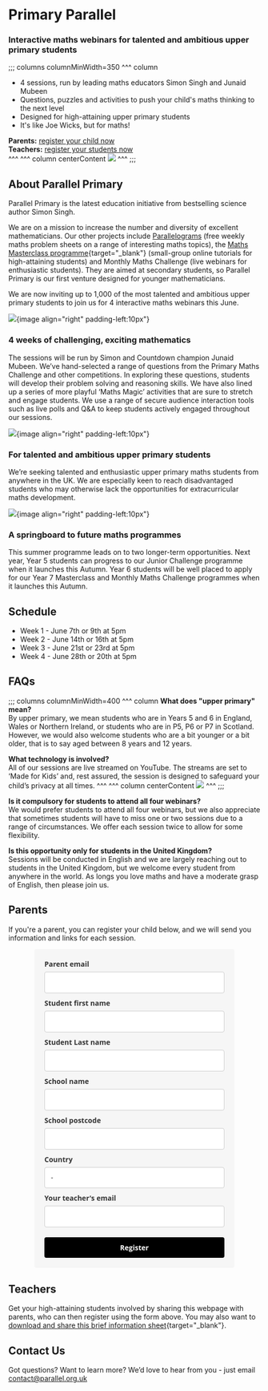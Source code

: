 # Primary Parallel
### Interactive maths webinars for talented and ambitious upper primary students  

;;; columns columnMinWidth=350
^^^ column
* 4 sessions, run by leading maths educators Simon Singh and Junaid Mubeen
* Questions, puzzles and activities to push your child's maths thinking to the next level
* Designed for high-attaining upper primary students
* It's like Joe Wicks, but for maths!


__Parents:__ [register your child now](#parents)  
__Teachers:__ [register your students now](#teachers)  
^^^
^^^ column centerContent
![](/images/primary-parallel-boy.jpg)
^^^
;;;


## About Parallel Primary

Parallel Primary is the latest education initiative from bestselling science author Simon Singh.

We are on a mission to increase the number and diversity of excellent mathematicians. Our other projects include [Parallelograms](/) (free weekly maths problem sheets on a range of interesting maths topics), the [Maths Masterclass programme](https://www.talent-ed.uk/maths-masterclass-tutorials-1){target="_blank"} (small-group online tutorials for high-attaining students) and Monthly Maths Challenge (live webinars for enthusiastic students). They are aimed at secondary students, so Parallel Primary is our first venture designed for younger mathematicians.

We are now inviting up to 1,000 of the most talented and ambitious upper primary students to join us for 4 interactive maths webinars this June.

![](/images/screen.jpg){image align="right" padding-left:10px"}
### 4 weeks of challenging, exciting mathematics

The sessions will be run by Simon and Countdown champion Junaid Mubeen. We’ve hand-selected a range of questions from the Primary Maths Challenge and other competitions. In exploring these questions, students will develop their problem solving and reasoning skills. We have also lined up a series of more playful ‘Maths Magic’ activities that are sure to stretch and engage students. We use a range of secure audience interaction tools such as live polls and Q&A to keep students actively engaged throughout our sessions.


![](/images/student.jpg){image align="right" padding-left:10px"}
### For talented and ambitious upper primary students

We’re seeking talented and enthusiastic upper primary maths students from anywhere in the UK. We are especially keen to reach disadvantaged students who may otherwise lack the opportunities for extracurricular maths development.


![](/images/cloud.jpg){image align="right" padding-left:10px"}
### A springboard to future maths programmes

This summer programme leads on to two longer-term opportunities. Next year, Year 5 students can progress to our Junior Challenge programme when it launches this Autumn. Year 6 students will be well placed to apply for our Year 7 Masterclass and Monthly Maths Challenge programmes when it launches this Autumn.


## Schedule

* Week 1 - June 7th or 9th at 5pm
* Week 2 - June 14th or 16th at 5pm
* Week 3 - June 21st or 23rd at 5pm
* Week 4 - June 28th or 20th at 5pm


## FAQs

;;; columns columnMinWidth=400
^^^ column
__What does "upper primary" mean?__  
By upper primary, we mean students who are in Years 5 and 6 in England, Wales or Northern Ireland, or students who are in P5, P6 or P7 in Scotland. However, we would also welcome students who are a bit younger or a bit older, that is to say aged between 8 years and 12 years.

__What technology is involved?__  
All of our sessions are live streamed on YouTube. The streams are set to ‘Made for Kids’ and, rest assured, the session is designed to safeguard your child’s privacy at all times.
^^^
^^^ column centerContent
![](/images/primary-parallel-girl.jpg)
^^^
;;;

__Is it compulsory for students to attend all four webinars?__  
We would prefer students to attend all four webinars, but we also appreciate that sometimes students will have to miss one or two sessions due to a range of circumstances. We offer each session twice to allow for some flexibility.

__Is this opportunity only for students in the United Kingdom?__  
Sessions will be conducted in English and we are largely reaching out to students in the United Kingdom, but we welcome every student from anywhere in the world. As longs you love maths and have a moderate grasp of English, then please join us.  

<a name="parents"></a>
## Parents  

If you're a parent, you can register your child below, and we will send you information and links for each session.

<style type="text/css">
  @import url(https://static.mailerlite.com/assets/plugins/groot/modules/includes/groot_fonts/import.css?version=1649147);
</style>
<style type="text/css">
  .ml-form-embedSubmitLoad{display:inline-block;width:20px;height:20px}.g-recaptcha{transform:scale(1);-webkit-transform:scale(1);transform-origin:0 0;-webkit-transform-origin:0 0}.sr-only{position:absolute;width:1px;height:1px;padding:0;margin:-1px;overflow:hidden;clip:rect(0,0,0,0);border:0}.ml-form-embedSubmitLoad:after{content:" ";display:block;width:11px;height:11px;margin:1px;border-radius:50%;border:4px solid #fff;border-color:#fff #fff #fff transparent;animation:ml-form-embedSubmitLoad 1.2s linear infinite}@keyframes ml-form-embedSubmitLoad{0%{transform:rotate(0)}100%{transform:rotate(360deg)}}#mlb2-5626790.ml-form-embedContainer{box-sizing:border-box;display:table;margin:0 auto;position:static;width:100%!important}#mlb2-5626790.ml-form-embedContainer button,#mlb2-5626790.ml-form-embedContainer h4,#mlb2-5626790.ml-form-embedContainer p,#mlb2-5626790.ml-form-embedContainer span{text-transform:none!important;letter-spacing:normal!important}#mlb2-5626790.ml-form-embedContainer .ml-form-embedWrapper{background-color:#f6f6f6;border-width:0;border-color:transparent;border-radius:4px;border-style:solid;box-sizing:border-box;display:inline-block!important;margin:0;padding:0;position:relative}#mlb2-5626790.ml-form-embedContainer .ml-form-embedWrapper.embedDefault,#mlb2-5626790.ml-form-embedContainer .ml-form-embedWrapper.embedPopup{width:400px}#mlb2-5626790.ml-form-embedContainer .ml-form-embedWrapper.embedForm{max-width:400px;width:100%}#mlb2-5626790.ml-form-embedContainer .ml-form-align-left{text-align:left}#mlb2-5626790.ml-form-embedContainer .ml-form-align-center{text-align:center}#mlb2-5626790.ml-form-embedContainer .ml-form-align-default{display:table-cell!important;vertical-align:middle!important;text-align:center!important}#mlb2-5626790.ml-form-embedContainer .ml-form-align-right{text-align:right}#mlb2-5626790.ml-form-embedContainer .ml-form-embedWrapper .ml-form-embedHeader img{border-top-left-radius:4px;border-top-right-radius:4px;height:auto;margin:0 auto!important;max-width:100%;width:undefinedpx}#mlb2-5626790.ml-form-embedContainer .ml-form-embedWrapper .ml-form-embedBody,#mlb2-5626790.ml-form-embedContainer .ml-form-embedWrapper .ml-form-successBody{padding:20px 20px 0 20px}#mlb2-5626790.ml-form-embedContainer .ml-form-embedWrapper .ml-form-embedBody.ml-form-embedBodyHorizontal{padding-bottom:0}#mlb2-5626790.ml-form-embedContainer .ml-form-embedWrapper .ml-form-embedBody .ml-form-embedContent,#mlb2-5626790.ml-form-embedContainer .ml-form-embedWrapper .ml-form-successBody .ml-form-successContent{text-align:left;margin:0 0 20px 0}#mlb2-5626790.ml-form-embedContainer .ml-form-embedWrapper .ml-form-embedBody .ml-form-embedContent h4,#mlb2-5626790.ml-form-embedContainer .ml-form-embedWrapper .ml-form-successBody .ml-form-successContent h4{color:#000;font-family:'Open Sans',Arial,Helvetica,sans-serif;font-size:30px;font-weight:400;margin:0 0 10px 0;text-align:left;word-break:break-word}#mlb2-5626790.ml-form-embedContainer .ml-form-embedWrapper .ml-form-embedBody .ml-form-embedContent p,#mlb2-5626790.ml-form-embedContainer .ml-form-embedWrapper .ml-form-successBody .ml-form-successContent p{color:#000;font-family:'Open Sans',Arial,Helvetica,sans-serif;font-size:14px;font-weight:400;line-height:20px;margin:0 0 10px 0;text-align:left}#mlb2-5626790.ml-form-embedContainer .ml-form-embedWrapper .ml-form-embedBody .ml-form-embedContent ol,#mlb2-5626790.ml-form-embedContainer .ml-form-embedWrapper .ml-form-embedBody .ml-form-embedContent ul,#mlb2-5626790.ml-form-embedContainer .ml-form-embedWrapper .ml-form-successBody .ml-form-successContent ol,#mlb2-5626790.ml-form-embedContainer .ml-form-embedWrapper .ml-form-successBody .ml-form-successContent ul{color:#000;font-family:'Open Sans',Arial,Helvetica,sans-serif;font-size:14px}#mlb2-5626790.ml-form-embedContainer .ml-form-embedWrapper .ml-form-embedBody .ml-form-embedContent ol ol,#mlb2-5626790.ml-form-embedContainer .ml-form-embedWrapper .ml-form-successBody .ml-form-successContent ol ol{list-style-type:lower-alpha}#mlb2-5626790.ml-form-embedContainer .ml-form-embedWrapper .ml-form-embedBody .ml-form-embedContent ol ol ol,#mlb2-5626790.ml-form-embedContainer .ml-form-embedWrapper .ml-form-successBody .ml-form-successContent ol ol ol{list-style-type:lower-roman}#mlb2-5626790.ml-form-embedContainer .ml-form-embedWrapper .ml-form-embedBody .ml-form-embedContent p a,#mlb2-5626790.ml-form-embedContainer .ml-form-embedWrapper .ml-form-successBody .ml-form-successContent p a{color:#000;text-decoration:underline}#mlb2-5626790.ml-form-embedContainer .ml-form-embedWrapper .ml-block-form .ml-field-group{text-align:left!important}#mlb2-5626790.ml-form-embedContainer .ml-form-embedWrapper .ml-block-form .ml-field-group label{margin-bottom:5px;color:#333;font-size:14px;font-family:'Open Sans',Arial,Helvetica,sans-serif;font-weight:700;font-style:normal;text-decoration:none;display:inline-block;line-height:20px}#mlb2-5626790.ml-form-embedContainer .ml-form-embedWrapper .ml-form-embedBody .ml-form-embedContent p:last-child,#mlb2-5626790.ml-form-embedContainer .ml-form-embedWrapper .ml-form-successBody .ml-form-successContent p:last-child{margin:0}#mlb2-5626790.ml-form-embedContainer .ml-form-embedWrapper .ml-form-embedBody form{margin:0;width:100%}#mlb2-5626790.ml-form-embedContainer .ml-form-embedWrapper .ml-form-embedBody .ml-form-checkboxRow,#mlb2-5626790.ml-form-embedContainer .ml-form-embedWrapper .ml-form-embedBody .ml-form-formContent{margin:0 0 20px 0;width:100%}#mlb2-5626790.ml-form-embedContainer .ml-form-embedWrapper .ml-form-embedBody .ml-form-checkboxRow{float:left}#mlb2-5626790.ml-form-embedContainer .ml-form-embedWrapper .ml-form-embedBody .ml-form-formContent.horozintalForm{margin:0;padding:0 0 20px 0;width:100%;height:auto;float:left}#mlb2-5626790.ml-form-embedContainer .ml-form-embedWrapper .ml-form-embedBody .ml-form-fieldRow{margin:0 0 10px 0;width:100%}#mlb2-5626790.ml-form-embedContainer .ml-form-embedWrapper .ml-form-embedBody .ml-form-fieldRow.ml-last-item{margin:0}#mlb2-5626790.ml-form-embedContainer .ml-form-embedWrapper .ml-form-embedBody .ml-form-fieldRow.ml-formfieldHorizintal{margin:0}#mlb2-5626790.ml-form-embedContainer .ml-form-embedWrapper .ml-form-embedBody .ml-form-fieldRow input{background-color:#fff!important;color:#333!important;border-color:#ccc;border-radius:4px!important;border-style:solid!important;border-width:1px!important;font-family:'Open Sans',Arial,Helvetica,sans-serif;font-size:14px!important;height:auto;line-height:21px!important;margin-bottom:0;margin-top:0;margin-left:0;margin-right:0;padding:10px 10px!important;width:100%!important;box-sizing:border-box!important;max-width:100%!important}#mlb2-5626790.ml-form-embedContainer .ml-form-embedWrapper .ml-form-embedBody .ml-form-fieldRow input::-webkit-input-placeholder,#mlb2-5626790.ml-form-embedContainer .ml-form-embedWrapper .ml-form-embedBody .ml-form-horizontalRow input::-webkit-input-placeholder{color:#333}#mlb2-5626790.ml-form-embedContainer .ml-form-embedWrapper .ml-form-embedBody .ml-form-fieldRow input::-moz-placeholder,#mlb2-5626790.ml-form-embedContainer .ml-form-embedWrapper .ml-form-embedBody .ml-form-horizontalRow input::-moz-placeholder{color:#333}#mlb2-5626790.ml-form-embedContainer .ml-form-embedWrapper .ml-form-embedBody .ml-form-fieldRow input:-ms-input-placeholder,#mlb2-5626790.ml-form-embedContainer .ml-form-embedWrapper .ml-form-embedBody .ml-form-horizontalRow input:-ms-input-placeholder{color:#333}#mlb2-5626790.ml-form-embedContainer .ml-form-embedWrapper .ml-form-embedBody .ml-form-fieldRow input:-moz-placeholder,#mlb2-5626790.ml-form-embedContainer .ml-form-embedWrapper .ml-form-embedBody .ml-form-horizontalRow input:-moz-placeholder{color:#333}#mlb2-5626790.ml-form-embedContainer .ml-form-embedWrapper .ml-form-embedBody .ml-form-fieldRow textarea,#mlb2-5626790.ml-form-embedContainer .ml-form-embedWrapper .ml-form-embedBody .ml-form-horizontalRow textarea{background-color:#fff!important;color:#333!important;border-color:#ccc;border-radius:4px!important;border-style:solid!important;border-width:1px!important;font-family:'Open Sans',Arial,Helvetica,sans-serif;font-size:14px!important;height:auto;line-height:21px!important;margin-bottom:0;margin-top:0;padding:10px 10px!important;width:100%!important;box-sizing:border-box!important;max-width:100%!important}#mlb2-5626790.ml-form-embedContainer .ml-form-embedWrapper .ml-form-embedBody .ml-form-checkboxRow .label-description::before,#mlb2-5626790.ml-form-embedContainer .ml-form-embedWrapper .ml-form-embedBody .ml-form-embedPermissions .ml-form-embedPermissionsOptionsCheckbox .label-description::before,#mlb2-5626790.ml-form-embedContainer .ml-form-embedWrapper .ml-form-embedBody .ml-form-fieldRow .custom-checkbox .custom-control-label::before,#mlb2-5626790.ml-form-embedContainer .ml-form-embedWrapper .ml-form-embedBody .ml-form-fieldRow .custom-radio .custom-control-label::before,#mlb2-5626790.ml-form-embedContainer .ml-form-embedWrapper .ml-form-embedBody .ml-form-horizontalRow .custom-checkbox .custom-control-label::before,#mlb2-5626790.ml-form-embedContainer .ml-form-embedWrapper .ml-form-embedBody .ml-form-horizontalRow .custom-radio .custom-control-label::before,#mlb2-5626790.ml-form-embedContainer .ml-form-embedWrapper .ml-form-embedBody .ml-form-interestGroupsRow .ml-form-interestGroupsRowCheckbox .label-description::before{border-color:#ccc!important;background-color:#fff!important}#mlb2-5626790.ml-form-embedContainer .ml-form-embedWrapper .ml-form-embedBody .ml-form-fieldRow input.custom-control-input[type=checkbox]{box-sizing:border-box;padding:0;position:absolute;z-index:-1;opacity:0;margin-top:5px;margin-left:-1.5rem;overflow:visible}#mlb2-5626790.ml-form-embedContainer .ml-form-embedWrapper .ml-form-embedBody .ml-form-checkboxRow .label-description::before,#mlb2-5626790.ml-form-embedContainer .ml-form-embedWrapper .ml-form-embedBody .ml-form-embedPermissions .ml-form-embedPermissionsOptionsCheckbox .label-description::before,#mlb2-5626790.ml-form-embedContainer .ml-form-embedWrapper .ml-form-embedBody .ml-form-fieldRow .custom-checkbox .custom-control-label::before,#mlb2-5626790.ml-form-embedContainer .ml-form-embedWrapper .ml-form-embedBody .ml-form-horizontalRow .custom-checkbox .custom-control-label::before,#mlb2-5626790.ml-form-embedContainer .ml-form-embedWrapper .ml-form-embedBody .ml-form-interestGroupsRow .ml-form-interestGroupsRowCheckbox .label-description::before{border-radius:4px!important}#mlb2-5626790.ml-form-embedContainer .ml-form-embedWrapper .ml-form-embedBody .ml-form-checkboxRow input[type=checkbox]:checked~.label-description::after,#mlb2-5626790.ml-form-embedContainer .ml-form-embedWrapper .ml-form-embedBody .ml-form-embedPermissions .ml-form-embedPermissionsOptionsCheckbox input[type=checkbox]:checked~.label-description::after,#mlb2-5626790.ml-form-embedContainer .ml-form-embedWrapper .ml-form-embedBody .ml-form-fieldRow .custom-checkbox .custom-control-input:checked~.custom-control-label::after,#mlb2-5626790.ml-form-embedContainer .ml-form-embedWrapper .ml-form-embedBody .ml-form-horizontalRow .custom-checkbox .custom-control-input:checked~.custom-control-label::after,#mlb2-5626790.ml-form-embedContainer .ml-form-embedWrapper .ml-form-embedBody .ml-form-interestGroupsRow .ml-form-interestGroupsRowCheckbox input[type=checkbox]:checked~.label-description::after{background-image:url("data:image/svg+xml,%3csvg xmlns='http://www.w3.org/2000/svg' viewBox='0 0 8 8'%3e%3cpath fill='%23fff' d='M6.564.75l-3.59 3.612-1.538-1.55L0 4.26 2.974 7.25 8 2.193z'/%3e%3c/svg%3e")}#mlb2-5626790.ml-form-embedContainer .ml-form-embedWrapper .ml-form-embedBody .ml-form-fieldRow .custom-radio .custom-control-input:checked~.custom-control-label::after{background-image:url("data:image/svg+xml,%3csvg xmlns='http://www.w3.org/2000/svg' viewBox='-4 -4 8 8'%3e%3ccircle r='3' fill='%23fff'/%3e%3c/svg%3e")}#mlb2-5626790.ml-form-embedContainer .ml-form-embedWrapper .ml-form-embedBody .ml-form-checkboxRow input[type=checkbox]:checked~.label-description::before,#mlb2-5626790.ml-form-embedContainer .ml-form-embedWrapper .ml-form-embedBody .ml-form-embedPermissions .ml-form-embedPermissionsOptionsCheckbox input[type=checkbox]:checked~.label-description::before,#mlb2-5626790.ml-form-embedContainer .ml-form-embedWrapper .ml-form-embedBody .ml-form-fieldRow .custom-checkbox .custom-control-input:checked~.custom-control-label::before,#mlb2-5626790.ml-form-embedContainer .ml-form-embedWrapper .ml-form-embedBody .ml-form-fieldRow .custom-radio .custom-control-input:checked~.custom-control-label::before,#mlb2-5626790.ml-form-embedContainer .ml-form-embedWrapper .ml-form-embedBody .ml-form-horizontalRow .custom-checkbox .custom-control-input:checked~.custom-control-label::before,#mlb2-5626790.ml-form-embedContainer .ml-form-embedWrapper .ml-form-embedBody .ml-form-horizontalRow .custom-radio .custom-control-input:checked~.custom-control-label::before,#mlb2-5626790.ml-form-embedContainer .ml-form-embedWrapper .ml-form-embedBody .ml-form-interestGroupsRow .ml-form-interestGroupsRowCheckbox input[type=checkbox]:checked~.label-description::before{border-color:#000!important;background-color:#000!important;color:#fff!important}#mlb2-5626790.ml-form-embedContainer .ml-form-embedWrapper .ml-form-embedBody .ml-form-fieldRow .custom-checkbox .custom-control-label::after,#mlb2-5626790.ml-form-embedContainer .ml-form-embedWrapper .ml-form-embedBody .ml-form-fieldRow .custom-checkbox .custom-control-label::before,#mlb2-5626790.ml-form-embedContainer .ml-form-embedWrapper .ml-form-embedBody .ml-form-fieldRow .custom-radio .custom-control-label::after,#mlb2-5626790.ml-form-embedContainer .ml-form-embedWrapper .ml-form-embedBody .ml-form-fieldRow .custom-radio .custom-control-label::before,#mlb2-5626790.ml-form-embedContainer .ml-form-embedWrapper .ml-form-embedBody .ml-form-horizontalRow .custom-checkbox .custom-control-label::after,#mlb2-5626790.ml-form-embedContainer .ml-form-embedWrapper .ml-form-embedBody .ml-form-horizontalRow .custom-checkbox .custom-control-label::before,#mlb2-5626790.ml-form-embedContainer .ml-form-embedWrapper .ml-form-embedBody .ml-form-horizontalRow .custom-radio .custom-control-label::after,#mlb2-5626790.ml-form-embedContainer .ml-form-embedWrapper .ml-form-embedBody .ml-form-horizontalRow .custom-radio .custom-control-label::before{top:2px;box-sizing:border-box}#mlb2-5626790.ml-form-embedContainer .ml-form-embedWrapper .ml-form-embedBody .ml-form-checkboxRow .label-description::after,#mlb2-5626790.ml-form-embedContainer .ml-form-embedWrapper .ml-form-embedBody .ml-form-checkboxRow .label-description::before,#mlb2-5626790.ml-form-embedContainer .ml-form-embedWrapper .ml-form-embedBody .ml-form-embedPermissions .ml-form-embedPermissionsOptionsCheckbox .label-description::after,#mlb2-5626790.ml-form-embedContainer .ml-form-embedWrapper .ml-form-embedBody .ml-form-embedPermissions .ml-form-embedPermissionsOptionsCheckbox .label-description::before{top:0!important;box-sizing:border-box!important}#mlb2-5626790.ml-form-embedContainer .ml-form-embedWrapper .ml-form-embedBody .ml-form-checkboxRow .label-description::after,#mlb2-5626790.ml-form-embedContainer .ml-form-embedWrapper .ml-form-embedBody .ml-form-checkboxRow .label-description::before{top:0!important;box-sizing:border-box!important}#mlb2-5626790.ml-form-embedContainer .ml-form-embedWrapper .ml-form-embedBody .ml-form-interestGroupsRow .ml-form-interestGroupsRowCheckbox .label-description::after{top:0!important;box-sizing:border-box!important;position:absolute;left:-1.5rem;display:block;width:1rem;height:1rem;content:""}#mlb2-5626790.ml-form-embedContainer .ml-form-embedWrapper .ml-form-embedBody .ml-form-interestGroupsRow .ml-form-interestGroupsRowCheckbox .label-description::before{top:0!important;box-sizing:border-box!important}#mlb2-5626790.ml-form-embedContainer .ml-form-embedWrapper .ml-form-embedBody .custom-control-label::before{position:absolute;top:4px;left:-1.5rem;display:block;width:16px;height:16px;pointer-events:none;content:"";background-color:#fff;border:#adb5bd solid 1px;border-radius:50%}#mlb2-5626790.ml-form-embedContainer .ml-form-embedWrapper .ml-form-embedBody .custom-control-label::after{position:absolute;top:2px!important;left:-1.5rem;display:block;width:1rem;height:1rem;content:""}#mlb2-5626790.ml-form-embedContainer .ml-form-embedWrapper .ml-form-embedBody .ml-form-checkboxRow .label-description::before,#mlb2-5626790.ml-form-embedContainer .ml-form-embedWrapper .ml-form-embedBody .ml-form-embedPermissions .ml-form-embedPermissionsOptionsCheckbox .label-description::before,#mlb2-5626790.ml-form-embedContainer .ml-form-embedWrapper .ml-form-embedBody .ml-form-interestGroupsRow .ml-form-interestGroupsRowCheckbox .label-description::before{position:absolute;top:4px;left:-1.5rem;display:block;width:16px;height:16px;pointer-events:none;content:"";background-color:#fff;border:#adb5bd solid 1px;border-radius:50%}#mlb2-5626790.ml-form-embedContainer .ml-form-embedWrapper .ml-form-embedBody .ml-form-embedPermissions .ml-form-embedPermissionsOptionsCheckbox .label-description::after{position:absolute;top:0!important;left:-1.5rem;display:block;width:1rem;height:1rem;content:""}#mlb2-5626790.ml-form-embedContainer .ml-form-embedWrapper .ml-form-embedBody .ml-form-checkboxRow .label-description::after{position:absolute;top:0!important;left:-1.5rem;display:block;width:1rem;height:1rem;content:""}#mlb2-5626790.ml-form-embedContainer .ml-form-embedWrapper .ml-form-embedBody .custom-radio .custom-control-label::after{background:no-repeat 50%/50% 50%}#mlb2-5626790.ml-form-embedContainer .ml-form-embedWrapper .ml-form-embedBody .custom-checkbox .custom-control-label::after,#mlb2-5626790.ml-form-embedContainer .ml-form-embedWrapper .ml-form-embedBody .ml-form-checkboxRow .label-description::after,#mlb2-5626790.ml-form-embedContainer .ml-form-embedWrapper .ml-form-embedBody .ml-form-embedPermissions .ml-form-embedPermissionsOptionsCheckbox .label-description::after,#mlb2-5626790.ml-form-embedContainer .ml-form-embedWrapper .ml-form-embedBody .ml-form-interestGroupsRow .ml-form-interestGroupsRowCheckbox .label-description::after{background:no-repeat 50%/50% 50%}#mlb2-5626790.ml-form-embedContainer .ml-form-embedWrapper .ml-form-embedBody .ml-form-fieldRow .custom-control,#mlb2-5626790.ml-form-embedContainer .ml-form-embedWrapper .ml-form-embedBody .ml-form-horizontalRow .custom-control{position:relative;display:block;min-height:1.5rem;padding-left:1.5rem}#mlb2-5626790.ml-form-embedContainer .ml-form-embedWrapper .ml-form-embedBody .ml-form-fieldRow .custom-checkbox .custom-control-input,#mlb2-5626790.ml-form-embedContainer .ml-form-embedWrapper .ml-form-embedBody .ml-form-fieldRow .custom-radio .custom-control-input,#mlb2-5626790.ml-form-embedContainer .ml-form-embedWrapper .ml-form-embedBody .ml-form-horizontalRow .custom-checkbox .custom-control-input,#mlb2-5626790.ml-form-embedContainer .ml-form-embedWrapper .ml-form-embedBody .ml-form-horizontalRow .custom-radio .custom-control-input{position:absolute;z-index:-1;opacity:0;box-sizing:border-box;padding:0}#mlb2-5626790.ml-form-embedContainer .ml-form-embedWrapper .ml-form-embedBody .ml-form-fieldRow .custom-checkbox .custom-control-label,#mlb2-5626790.ml-form-embedContainer .ml-form-embedWrapper .ml-form-embedBody .ml-form-fieldRow .custom-radio .custom-control-label,#mlb2-5626790.ml-form-embedContainer .ml-form-embedWrapper .ml-form-embedBody .ml-form-horizontalRow .custom-checkbox .custom-control-label,#mlb2-5626790.ml-form-embedContainer .ml-form-embedWrapper .ml-form-embedBody .ml-form-horizontalRow .custom-radio .custom-control-label{color:#000;font-size:12px!important;font-family:'Open Sans',Arial,Helvetica,sans-serif;line-height:22px;margin-bottom:0;position:relative;vertical-align:top;font-style:normal;font-weight:700}#mlb2-5626790.ml-form-embedContainer .ml-form-embedWrapper .ml-form-embedBody .ml-form-fieldRow .custom-select,#mlb2-5626790.ml-form-embedContainer .ml-form-embedWrapper .ml-form-embedBody .ml-form-horizontalRow .custom-select{background-color:#fff!important;color:#333!important;border-color:#ccc;border-radius:4px!important;border-style:solid!important;border-width:1px!important;font-family:'Open Sans',Arial,Helvetica,sans-serif;font-size:14px!important;line-height:20px!important;margin-bottom:0;margin-top:0;padding:10px 28px 10px 12px!important;width:100%!important;box-sizing:border-box!important;max-width:100%!important;height:auto;display:inline-block;vertical-align:middle;background:url(https://cdn.mailerlite.com/images/default/dropdown.svg) no-repeat right .75rem center/8px 10px;-webkit-appearance:none;-moz-appearance:none;appearance:none}#mlb2-5626790.ml-form-embedContainer .ml-form-embedWrapper .ml-form-embedBody .ml-form-horizontalRow{height:auto;width:100%;float:left}.ml-form-formContent.horozintalForm .ml-form-horizontalRow .ml-input-horizontal{width:70%;float:left}.ml-form-formContent.horozintalForm .ml-form-horizontalRow .ml-button-horizontal{width:30%;float:left}.ml-form-formContent.horozintalForm .ml-form-horizontalRow .ml-button-horizontal.labelsOn{padding-top:25px}.ml-form-formContent.horozintalForm .ml-form-horizontalRow .horizontal-fields{box-sizing:border-box;float:left;padding-right:10px}#mlb2-5626790.ml-form-embedContainer .ml-form-embedWrapper .ml-form-embedBody .ml-form-horizontalRow input{background-color:#fff;color:#333;border-color:#ccc;border-radius:4px;border-style:solid;border-width:1px;font-family:'Open Sans',Arial,Helvetica,sans-serif;font-size:14px;line-height:20px;margin-bottom:0;margin-top:0;padding:10px 10px;width:100%;box-sizing:border-box;overflow-y:initial}#mlb2-5626790.ml-form-embedContainer .ml-form-embedWrapper .ml-form-embedBody .ml-form-horizontalRow button{background-color:#000!important;border-color:#000;border-style:solid;border-width:1px;border-radius:4px;box-shadow:none;color:#fff!important;cursor:pointer;font-family:'Open Sans',Arial,Helvetica,sans-serif;font-size:14px!important;font-weight:700;line-height:20px;margin:0!important;padding:10px!important;width:100%;height:auto}#mlb2-5626790.ml-form-embedContainer .ml-form-embedWrapper .ml-form-embedBody .ml-form-horizontalRow button:hover{background-color:#333!important;border-color:#333!important}#mlb2-5626790.ml-form-embedContainer .ml-form-embedWrapper .ml-form-embedBody .ml-form-checkboxRow input[type=checkbox]{box-sizing:border-box;padding:0;position:absolute;z-index:-1;opacity:0;margin-top:5px;margin-left:-1.5rem;overflow:visible}#mlb2-5626790.ml-form-embedContainer .ml-form-embedWrapper .ml-form-embedBody .ml-form-checkboxRow .label-description{color:#000;display:block;font-family:'Open Sans',Arial,Helvetica,sans-serif;font-size:12px;text-align:left;margin-bottom:0;position:relative;vertical-align:top}#mlb2-5626790.ml-form-embedContainer .ml-form-embedWrapper .ml-form-embedBody .ml-form-checkboxRow label{font-weight:400;margin:0;padding:0;position:relative;display:block;min-height:24px;padding-left:24px}#mlb2-5626790.ml-form-embedContainer .ml-form-embedWrapper .ml-form-embedBody .ml-form-checkboxRow label a{color:#000;text-decoration:underline}#mlb2-5626790.ml-form-embedContainer .ml-form-embedWrapper .ml-form-embedBody .ml-form-checkboxRow label p{color:#000!important;font-family:'Open Sans',Arial,Helvetica,sans-serif!important;font-size:12px!important;font-weight:400!important;line-height:18px!important;padding:0!important;margin:0 5px 0 0!important}#mlb2-5626790.ml-form-embedContainer .ml-form-embedWrapper .ml-form-embedBody .ml-form-checkboxRow label p:last-child{margin:0}#mlb2-5626790.ml-form-embedContainer .ml-form-embedWrapper .ml-form-embedBody .ml-form-embedSubmit{margin:0 0 20px 0;float:left;width:100%}#mlb2-5626790.ml-form-embedContainer .ml-form-embedWrapper .ml-form-embedBody .ml-form-embedSubmit button{background-color:#000!important;border:none!important;border-radius:4px!important;box-shadow:none!important;color:#fff!important;cursor:pointer;font-family:'Open Sans',Arial,Helvetica,sans-serif!important;font-size:14px!important;font-weight:700!important;line-height:21px!important;height:auto;padding:10px!important;width:100%!important;box-sizing:border-box!important}#mlb2-5626790.ml-form-embedContainer .ml-form-embedWrapper .ml-form-embedBody .ml-form-embedSubmit button.loading{display:none}#mlb2-5626790.ml-form-embedContainer .ml-form-embedWrapper .ml-form-embedBody .ml-form-embedSubmit button:hover{background-color:#333!important}.ml-subscribe-close{width:30px;height:30px;background:url(https://cdn.mailerlite.com/images/default/modal_close.png) no-repeat;background-size:30px;cursor:pointer;margin-top:-10px;margin-right:-10px;position:absolute;top:0;right:0}.ml-error input,.ml-error select,.ml-error textarea{border-color:red!important}.ml-error .custom-checkbox-radio-list{border:1px solid red!important;border-radius:4px;padding:10px}.ml-error .label-description,.ml-error .label-description p,.ml-error .label-description p a,.ml-error label:first-child{color:red!important}#mlb2-5626790.ml-form-embedContainer .ml-form-embedWrapper .ml-form-embedBody .ml-form-checkboxRow.ml-error .label-description p,#mlb2-5626790.ml-form-embedContainer .ml-form-embedWrapper .ml-form-embedBody .ml-form-checkboxRow.ml-error .label-description p:first-letter{color:red!important}@media only screen and (max-width:400px){.ml-form-embedWrapper.embedDefault,.ml-form-embedWrapper.embedPopup{width:100%!important}.ml-form-formContent.horozintalForm{float:left!important}.ml-form-formContent.horozintalForm .ml-form-horizontalRow{height:auto!important;width:100%!important;float:left!important}.ml-form-formContent.horozintalForm .ml-form-horizontalRow .ml-input-horizontal{width:100%!important}.ml-form-formContent.horozintalForm .ml-form-horizontalRow .ml-input-horizontal>div{padding-right:0!important;padding-bottom:10px}.ml-form-formContent.horozintalForm .ml-button-horizontal{width:100%!important}.ml-form-formContent.horozintalForm .ml-button-horizontal.labelsOn{padding-top:0!important}}
</style>
<div id="mlb2-5626790" class="ml-form-embedContainer ml-subscribe-form ml-subscribe-form-5626790">
  <div class="ml-form-align-center">
    <div class="ml-form-embedWrapper embedForm">
      <div class="ml-form-embedBody ml-form-embedBodyDefault row-form">
        <div class="ml-form-embedContent" style="margin-bottom:0"></div>
        <form class="ml-block-form" action="https://static.mailerlite.com/webforms/submit/i3q9t8" data-code="i3q9t8" method="post" target="_blank">
          <div class="ml-form-formContent">
            <div class="ml-form-fieldRow">
              <div class="ml-field-group ml-field-email ml-validate-email ml-validate-required">
                <label>Parent email</label>
                <input aria-label="email" aria-required="true" type="email" class="form-control" data-inputmask="" name="fields[email]" placeholder="" autocomplete="email">
              </div>
            </div>
            <div class="ml-form-fieldRow">
              <div class="ml-field-group ml-field-name ml-validate-required">
                <label>Student first name</label>
                <input aria-label="name" aria-required="true" type="text" class="form-control" data-inputmask="" name="fields[name]" placeholder="" autocomplete="name">
              </div>
            </div>
            <div class="ml-form-fieldRow">
              <div class="ml-field-group ml-field-last_name ml-validate-required">
                <label>Student Last name</label>
                <input aria-label="last_name" aria-required="true" type="text" class="form-control" data-inputmask="" name="fields[last_name]" placeholder="" autocomplete="">
              </div>
            </div>
            <div class="ml-form-fieldRow">
              <div class="ml-field-group ml-field-company ml-validate-required">
                <label>School name</label>
                <input aria-label="company" aria-required="true" type="text" class="form-control" data-inputmask="" name="fields[company]" placeholder="" autocomplete="">
              </div>
            </div>
            <div class="ml-form-fieldRow">
              <div class="ml-field-group ml-field-zip">
                <label>School postcode</label>
                <input aria-label="zip" type="text" class="form-control" data-inputmask="" name="fields[zip]" placeholder="" autocomplete="">
              </div>
            </div>
            <div class="ml-form-fieldRow">
              <div class="ml-field-group ml-field-country ml-validate-required">
                <label>Country</label>
                <select class="custom-select" name="fields[country]" aria-label="country" aria-required="true"> <option value="">-</option> <option value="Afghanistan">Afghanistan</option> <option value="Albania">Albania</option> <option value="Algeria">Algeria</option> <option value="American Samoa">American Samoa</option> <option value="Andorra">Andorra</option> <option value="Angola">Angola</option> <option value="Anguilla">Anguilla</option> <option value="Antigua & Barbuda">Antigua & Barbuda</option> <option value="Argentina">Argentina</option> <option value="Armenia">Armenia</option> <option value="Aruba">Aruba</option> <option value="Australia">Australia</option> <option value="Austria">Austria</option> <option value="Azerbaijan">Azerbaijan</option> <option value="Bahamas">Bahamas</option> <option value="Bahrain">Bahrain</option> <option value="Bangladesh">Bangladesh</option> <option value="Barbados">Barbados</option> <option value="Belarus">Belarus</option> <option value="Belgium">Belgium</option> <option value="Belize">Belize</option> <option value="Benin">Benin</option> <option value="Bermuda">Bermuda</option> <option value="Bhutan">Bhutan</option> <option value="Bolivia">Bolivia</option> <option value="Bonaire">Bonaire</option> <option value="Bosnia & Herzegovina">Bosnia & Herzegovina</option> <option value="Botswana">Botswana</option> <option value="Brazil">Brazil</option> <option value="British Indian Ocean Ter">British Indian Ocean Ter</option> <option value="Brunei">Brunei</option> <option value="Bulgaria">Bulgaria</option> <option value="Burkina Faso">Burkina Faso</option> <option value="Burundi">Burundi</option> <option value="Cambodia">Cambodia</option> <option value="Cameroon">Cameroon</option> <option value="Canada">Canada</option> <option value="Canary Islands">Canary Islands</option> <option value="Cape Verde">Cape Verde</option> <option value="Cayman Islands">Cayman Islands</option> <option value="Central African Republic">Central African Republic</option> <option value="Chad">Chad</option> <option value="Channel Islands">Channel Islands</option> <option value="Chile">Chile</option> <option value="China">China</option> <option value="Christmas Island">Christmas Island</option> <option value="Cocos Island">Cocos Island</option> <option value="Colombia">Colombia</option> <option value="Comoros">Comoros</option> <option value="Congo">Congo</option> <option value="Cook Islands">Cook Islands</option> <option value="Costa Rica">Costa Rica</option> <option value="Ivory Coast">Ivory Coast</option> <option value="Croatia">Croatia</option> <option value="Cuba">Cuba</option> <option value="Curacao">Curacao</option> <option value="Cyprus">Cyprus</option> <option value="Czech Republic">Czech Republic</option> <option value="Denmark">Denmark</option> <option value="Djibouti">Djibouti</option> <option value="Dominica">Dominica</option> <option value="Dominican Republic">Dominican Republic</option> <option value="East Timor">East Timor</option> <option value="Ecuador">Ecuador</option> <option value="Egypt">Egypt</option> <option value="El Salvador">El Salvador</option> <option value="Equatorial Guinea">Equatorial Guinea</option> <option value="Eritrea">Eritrea</option> <option value="Estonia">Estonia</option> <option value="Ethiopia">Ethiopia</option> <option value="Falkland Islands">Falkland Islands</option> <option value="Faroe Islands">Faroe Islands</option> <option value="Fiji">Fiji</option> <option value="Finland">Finland</option> <option value="France">France</option> <option value="French Guiana">French Guiana</option> <option value="French Polynesia">French Polynesia</option> <option value="French Southern Ter">French Southern Ter</option> <option value="Gabon">Gabon</option> <option value="Gambia">Gambia</option> <option value="Georgia">Georgia</option> <option value="Germany">Germany</option> <option value="Ghana">Ghana</option> <option value="Gibraltar">Gibraltar</option> <option value="Great Britain">Great Britain</option> <option value="Greece">Greece</option> <option value="Greenland">Greenland</option> <option value="Grenada">Grenada</option> <option value="Guadeloupe">Guadeloupe</option> <option value="Guam">Guam</option> <option value="Guatemala">Guatemala</option> <option value="Guinea">Guinea</option> <option value="Guyana">Guyana</option> <option value="Haiti">Haiti</option> <option value="Hawaii">Hawaii</option> <option value="Honduras">Honduras</option> <option value="Hong Kong">Hong Kong</option> <option value="Hungary">Hungary</option> <option value="Iceland">Iceland</option> <option value="Indonesia">Indonesia</option> <option value="India">India</option> <option value="Iran">Iran</option> <option value="Iraq">Iraq</option> <option value="Ireland">Ireland</option> <option value="Isle of Man">Isle of Man</option> <option value="Israel">Israel</option> <option value="Italy">Italy</option> <option value="Jamaica">Jamaica</option> <option value="Japan">Japan</option> <option value="Jordan">Jordan</option> <option value="Kazakhstan">Kazakhstan</option> <option value="Kenya">Kenya</option> <option value="Kiribati">Kiribati</option> <option value="Korea North">Korea North</option> <option value="Korea South">Korea South</option> <option value="Kuwait">Kuwait</option> <option value="Kyrgyzstan">Kyrgyzstan</option> <option value="Laos">Laos</option> <option value="Latvia">Latvia</option> <option value="Lebanon">Lebanon</option> <option value="Lesotho">Lesotho</option> <option value="Liberia">Liberia</option> <option value="Libya">Libya</option> <option value="Liechtenstein">Liechtenstein</option> <option value="Lithuania">Lithuania</option> <option value="Luxembourg">Luxembourg</option> <option value="Macau">Macau</option> <option value="Macedonia">Macedonia</option> <option value="Madagascar">Madagascar</option> <option value="Malaysia">Malaysia</option> <option value="Malawi">Malawi</option> <option value="Maldives">Maldives</option> <option value="Mali">Mali</option> <option value="Malta">Malta</option> <option value="Marshall Islands">Marshall Islands</option> <option value="Martinique">Martinique</option> <option value="Mauritania">Mauritania</option> <option value="Mauritius">Mauritius</option> <option value="Mayotte">Mayotte</option> <option value="Mexico">Mexico</option> <option value="Midway Islands">Midway Islands</option> <option value="Moldova">Moldova</option> <option value="Monaco">Monaco</option> <option value="Mongolia">Mongolia</option> <option value="Montserrat">Montserrat</option> <option value="Morocco">Morocco</option> <option value="Mozambique">Mozambique</option> <option value="Myanmar">Myanmar</option> <option value="Namibia">Namibia</option> <option value="Nauru">Nauru</option> <option value="Nepal">Nepal</option> <option value="Netherland Antilles">Netherland Antilles</option> <option value="Netherlands">Netherlands (Holland, Europe)</option> <option value="Nevis">Nevis</option> <option value="New Caledonia">New Caledonia</option> <option value="New Zealand">New Zealand</option> <option value="Nicaragua">Nicaragua</option> <option value="Niger">Niger</option> <option value="Nigeria">Nigeria</option> <option value="Niue">Niue</option> <option value="Norfolk Island">Norfolk Island</option> <option value="Norway">Norway</option> <option value="Oman">Oman</option> <option value="Pakistan">Pakistan</option> <option value="Palau Island">Palau Island</option> <option value="Palestine">Palestine</option> <option value="Panama">Panama</option> <option value="Papua New Guinea">Papua New Guinea</option> <option value="Paraguay">Paraguay</option> <option value="Peru">Peru</option> <option value="Philippines">Philippines</option> <option value="Pitcairn Island">Pitcairn Island</option> <option value="Poland">Poland</option> <option value="Portugal">Portugal</option> <option value="Puerto Rico">Puerto Rico</option> <option value="Qatar">Qatar</option> <option value="Republic of Montenegro">Republic of Montenegro</option> <option value="Republic of Serbia">Republic of Serbia</option> <option value="Reunion">Reunion</option> <option value="Romania">Romania</option> <option value="Russia">Russia</option> <option value="Rwanda">Rwanda</option> <option value="St Barthelemy">St Barthelemy</option> <option value="St Eustatius">St Eustatius</option> <option value="St Helena">St Helena</option> <option value="St Kitts-Nevis">St Kitts-Nevis</option> <option value="St Lucia">St Lucia</option> <option value="St Maarten">St Maarten</option> <option value="St Pierre & Miquelon">St Pierre & Miquelon</option> <option value="St Vincent & Grenadines">St Vincent & Grenadines</option> <option value="Saipan">Saipan</option> <option value="Samoa">Samoa</option> <option value="Samoa American">Samoa American</option> <option value="San Marino">San Marino</option> <option value="Sao Tome & Principe">Sao Tome & Principe</option> <option value="Saudi Arabia">Saudi Arabia</option> <option value="Senegal">Senegal</option> <option value="Seychelles">Seychelles</option> <option value="Sierra Leone">Sierra Leone</option> <option value="Singapore">Singapore</option> <option value="Slovakia">Slovakia</option> <option value="Slovenia">Slovenia</option> <option value="Solomon Islands">Solomon Islands</option> <option value="Somalia">Somalia</option> <option value="South Africa">South Africa</option> <option value="Spain">Spain</option> <option value="Sri Lanka">Sri Lanka</option> <option value="Sudan">Sudan</option> <option value="Suriname">Suriname</option> <option value="Swaziland">Swaziland</option> <option value="Sweden">Sweden</option> <option value="Switzerland">Switzerland</option> <option value="Syria">Syria</option> <option value="Tahiti">Tahiti</option> <option value="Taiwan">Taiwan</option> <option value="Tajikistan">Tajikistan</option> <option value="Tanzania">Tanzania</option> <option value="Thailand">Thailand</option> <option value="Togo">Togo</option> <option value="Tokelau">Tokelau</option> <option value="Tonga">Tonga</option> <option value="Trinidad & Tobago">Trinidad & Tobago</option> <option value="Tunisia">Tunisia</option> <option value="Turkey">Turkey</option> <option value="Turkmenistan">Turkmenistan</option> <option value="Turks & Caicos Is">Turks & Caicos Is</option> <option value="Tuvalu">Tuvalu</option> <option value="Uganda">Uganda</option> <option value="United Kingdom">United Kingdom</option> <option value="Ukraine">Ukraine</option> <option value="United Arab Emirates">United Arab Emirates</option> <option value="United States of America">United States of America</option> <option value="Uruguay">Uruguay</option> <option value="Uzbekistan">Uzbekistan</option> <option value="Vanuatu">Vanuatu</option> <option value="Vatican City State">Vatican City State</option> <option value="Venezuela">Venezuela</option> <option value="Vietnam">Vietnam</option> <option value="Virgin Islands (Brit)">Virgin Islands (Brit)</option> <option value="Virgin Islands (USA)">Virgin Islands (USA)</option> <option value="Wake Island">Wake Island</option> <option value="Wallis and Futuna Islands">Wallis and Futuna Islands</option> <option value="Yemen">Yemen</option> <option value="Zaire">Zaire</option> <option value="Zambia">Zambia</option> <option value="Zimbabwe">Zimbabwe</option> </select>
              </div>
            </div>
            <div class="ml-form-fieldRow ml-last-item">
              <div class="ml-field-group ml-field-primary_parallel_teacher_email">
                <label>Your teacher's email</label>
                <input aria-label="primary_parallel_teacher_email" type="text" class="form-control" data-inputmask="" name="fields[primary_parallel_teacher_email]" placeholder="" autocomplete="">
              </div>
            </div>
          </div>
          <input type="hidden" name="ml-submit" value="1">
          <div class="ml-form-embedSubmit">
            <button type="submit" class="primary">Register</button>
            <button disabled="disabled" style="display:none" type="button" class="loading"> <div class="ml-form-embedSubmitLoad"></div> <span class="sr-only">Loading...</span> </button>
          </div>
          <input type="hidden" name="anticsrf" value="true">
        </form>
      </div>
      <div class="ml-form-successBody row-success" style="display:none">
        <div class="ml-form-successContent">
          <h4>Thank you!</h4>
          <p>You have successfully joined our subscriber list.</p>
        </div>
      </div>
    </div>
  </div>
</div>
<script>
  function ml_webform_success_5626790(){var r=ml_jQuery||jQuery;r(".ml-subscribe-form-5626790 .row-success").show(),r(".ml-subscribe-form-5626790 .row-form").hide()}
</script>
<img src="https://track.mailerlite.com/webforms/o/5626790/i3q9t8?v1649258179" width="1" height="1" style="max-width:1px;max-height:1px;visibility:hidden;padding:0;margin:0;display:block" alt="." border="0">
<script src="https://static.mailerlite.com/js/w/webforms.min.js?v9b62042f798751c8de86a784eab23614" type="text/javascript"></script>

<a name="teachers"></a>
## Teachers

Get your high-attaining students involved by sharing this webpage with parents, who can then register using the form above. You may also want to [download and share this brief information sheet](/resources/primary-parallel-info-sheet.pdf){target="_blank"}.


## Contact Us

Got questions? Want to learn more? We’d love to hear from you - just email [contact@parallel.org.uk](mailto:contact@parallel.org.uk?subject=Primary%20Parallel)
